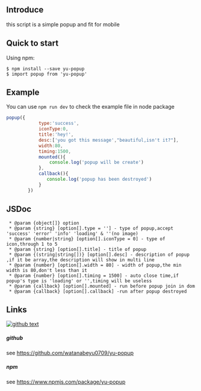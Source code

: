 ## Introduce
this script is a simple popup and fit for mobile

## Quick to start
Using npm:
```shell
$ npm install --save yu-popup
$ import popup from 'yu-popup'
```

## Example
You can use `npm run dev` to check the example file in node package
```js
popup({
            type:'success',
            iconType:0,
            title:'hey!',
            desc:['you got this message',"beautiful,isn't it?"],
            width:80,
            timing:1500,
            mounted(){
                console.log('popup will be create')
            },
            callback(){
               console.log('popup has been destroyed')
            }
        })
```

## JSDoc
```JSDoc
 * @param {object[]} option
 * @param {string} [option[].type = ''] - type of popup,accept 'success' 'error' 'info' 'loading' & ''(no image)
 * @param {number|string} [option[].iconType = 0] - type of icon,through 1 to 5
 * @param {string} [option[].title] - title of popup
 * @param {(string|string[])} [option[].desc] - description of popup ,if it be array,the description will show in multi line
 * @param {number} [option[].width = 80] - width of popup,the min width is 80,don't less than it
 * @param {number} [option[].timing = 1500] - auto close time,if popup's type is 'loading' or '',timing will be useless
 * @param {callback} [option[].mounted] - run before popup join in dom
 * @param {callback} [option[].callback] -run after popup destroyed
```

## Links
[![github text](http://p0kpwl4c8.bkt.clouddn.com/icon/github_c.png!ls.c.1.1 "github")](https://github.com/watanabeyu0709/yu-popup)
##### github
see https://github.com/watanabeyu0709/yu-popup
##### npm
see https://www.npmjs.com/package/yu-popup
